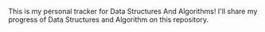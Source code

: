 This is my personal tracker for Data Structures And Algorithms!
I'll share my progress of Data Structures and Algorithm on this repository.
